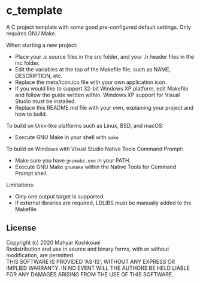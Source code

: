 # c_template

A C project template with some good pre-configured default settings. Only
requires GNU Make.

When starting a new project:
* Place your .c source files in the src folder, and your .h header files in the
  inc folder.
* Edit the variables at the top of the Makefile file, such as NAME, DESCRIPTION,
  etc.
* Replace the meta/icon.ico file with your own application icon.
* If you would like to support 32-bit Windows XP platform, edit Makefile and
  follow the guide written within. Windows XP support for Visual Studio must be
  installed.
* Replace this README.md file with your own, explaining your project and how to
  build.

To build on Unix-like platforms such as Linux, BSD, and macOS:
* Execute GNU Make in your shell with `make`

To build on Windows with Visual Studio Native Tools Command Prompt:
* Make sure you have `gnumake.exe` in your PATH.
* Execute GNU Make `gnumake` within the Native Tools for Command Prompt shell.

Limitations:
* Only one output target is supported.
* If external libraries are required, LDLIBS must be manually added to the
  Makefile.

## License

Copyright (c) 2020 Mahyar Koshkouei<br/>
Redistribution and use in source and binary forms, with or without modification, are permitted.<br/>
THIS SOFTWARE IS PROVIDED 'AS-IS', WITHOUT ANY EXPRESS OR IMPLIED WARRANTY. IN NO EVENT WILL THE AUTHORS BE HELD LIABLE FOR ANY DAMAGES ARISING FROM THE USE OF THIS SOFTWARE. 
